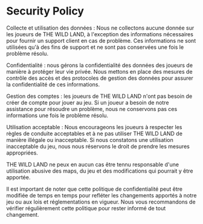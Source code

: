 # Security Policy

Collecte et utilisation des données :
Nous ne collectons aucune donnée sur les joueurs de THE WILD LAND, à l'exception des informations nécessaires pour fournir un support client en cas de problème. Ces informations ne sont utilisées qu'à des fins de support et ne sont pas conservées une fois le problème résolu.

Confidentialité : 
nous gérons la confidentialité des données des joueurs de manière à protéger leur vie privée. Nous mettons en place des mesures de contrôle des accès et des protocoles de gestion des données pour assurer la confidentialité de ces informations.

Gestion des comptes : 
les joueurs de THE WILD LAND n'ont pas besoin de créer de compte pour jouer au jeu. Si un joueur a besoin de notre assistance pour résoudre un problème, nous ne conservons pas ces informations une fois le problème résolu.

Utilisation acceptable : 
Nous encourageons les joueurs à respecter les règles de conduite acceptables et à ne pas utiliser THE WILD LAND de manière illégale ou inacceptable. Si nous constatons une utilisation inacceptable du jeu, nous nous réservons le droit de prendre les mesures appropriées.

THE WILD LAND ne peux en aucun cas être tennu responsable d'une utilisation abusive des maps, du jeu et des modifications qui pourrait y être apportée.

Il est important de noter que cette politique de confidentialité peut être modifiée de temps en temps pour refléter les changements apportés à notre jeu ou aux lois et réglementations en vigueur. Nous vous recommandons de vérifier régulièrement cette politique pour rester informé de tout changement.
